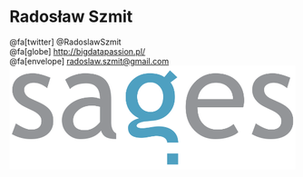 
<!-- .slide: class="imagecentersize10" -->
# Radosław Szmit
@fa[twitter] @RadoslawSzmit <br/>
@fa[globe] http://bigdatapassion.pl/ <br/>
@fa[envelope] radoslaw.szmit@gmail.com <br/>
![](assets/img/sages.png) <br/>
